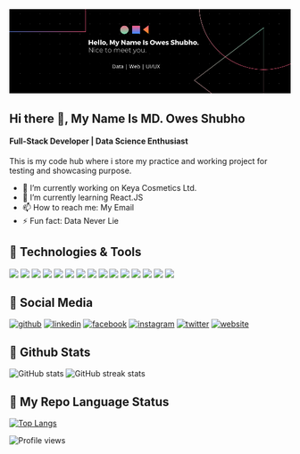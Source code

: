 <img src="https://raw.githubusercontent.com/shubhomedia/shubhomedia/main/Github%20Profile%20Header.png" alt="banner that says Owes Shubho - software developer, artist, designer">

## Hi there 👋, My Name Is MD. Owes Shubho
#### Full-Stack Developer | Data Science Enthusiast 
This is my code hub where i store my practice and working project for testing and showcasing purpose. 

- 🔭 I’m currently working on Keya Cosmetics Ltd. 
- 🌱 I’m currently learning React.JS 
- 📫 How to reach me: My Email 
- ⚡ Fun fact: Data Never Lie 

## 🔧 Technologies & Tools
![](https://img.shields.io/badge/OS-Linux-informational?style=flat&logo=linux&logoColor=white&color=2bbc8a)
![](https://img.shields.io/badge/OS-Windows-informational?style=flat&logo=windows&logoColor=white&color=2bbc8a)
![](https://img.shields.io/badge/Code-PHP-informational?style=flat&logo=php&logoColor=white&color=2bbc8a)
![](https://img.shields.io/badge/Editor-IntelliJ_IDEA-informational?style=flat&logo=intellij-idea&logoColor=white&color=2bbc8a)
![](https://img.shields.io/badge/Code-Python-informational?style=flat&logo=python&logoColor=white&color=2bbc8a)
![](https://img.shields.io/badge/Code-JavaScript-informational?style=flat&logo=javascript&logoColor=white&color=2bbc8a)
![](https://img.shields.io/badge/Code-HTML-informational?style=flat&logo=html5&logoColor=white&color=2bbc8a)
![](https://img.shields.io/badge/Code-CSS-informational?style=flat&logo=css3&logoColor=white&color=2bbc8a)
![](https://img.shields.io/badge/Code-Vue-informational?style=flat&logo=vue.js&logoColor=white&color=2bbc8a)
![](https://img.shields.io/badge/Shell-Bash-informational?style=flat&logo=gnu-bash&logoColor=white&color=2bbc8a)
![](https://img.shields.io/badge/Tools-PostgreSQL-informational?style=flat&logo=postgresql&logoColor=white&color=2bbc8a)
![](https://img.shields.io/badge/Tools-Docker-informational?style=flat&logo=docker&logoColor=white&color=2bbc8a)
![](https://img.shields.io/badge/Tools-Kubernetes-informational?style=flat&logo=kubernetes&logoColor=white&color=2bbc8a)
![](https://img.shields.io/badge/Cloud-Digital_Ocean-informational?style=flat&logo=digitalocean&logoColor=white&color=2bbc8a)
![](https://img.shields.io/badge/Cloud-Google_Cloud-informational?style=flat&logo=googlecloud&logoColor=white&color=2bbc8a)

## 👥 Social Media

[<img src='https://cdn.jsdelivr.net/npm/simple-icons@3.0.1/icons/github.svg' alt='github' height='20'>](https://github.com/shubhomedia)  [<img src='https://cdn.jsdelivr.net/npm/simple-icons@3.0.1/icons/linkedin.svg' alt='linkedin' height='20'>](https://www.linkedin.com/in/shubhobd/)  [<img src='https://cdn.jsdelivr.net/npm/simple-icons@3.0.1/icons/facebook.svg' alt='facebook' height='20'>](https://www.facebook.com/shubhomedia)  [<img src='https://cdn.jsdelivr.net/npm/simple-icons@3.0.1/icons/instagram.svg' alt='instagram' height='20'>](https://www.instagram.com/shubho_bd/)  [<img src='https://cdn.jsdelivr.net/npm/simple-icons@3.0.1/icons/twitter.svg' alt='twitter' height='20'>](https://twitter.com/shubhobd)  [<img src='https://cdn.jsdelivr.net/npm/simple-icons@3.0.1/icons/icloud.svg' alt='website' height='20'>](https://shubho.info)  

## 📰 Github Stats
![GitHub stats](https://github-readme-stats.vercel.app/api?username=shubhomedia&show_icons=true&count_private=true) ![GitHub streak stats](https://github-readme-streak-stats.herokuapp.com/?user=shubhomedia) 

## 🔗 My Repo Language Status
[![Top Langs](https://github-readme-stats.vercel.app/api/top-langs/?username=shubhomedia)](https://github.com/anuraghazra/github-readme-stats)

![Profile views](https://gpvc.arturio.dev/shubhomedia)  
